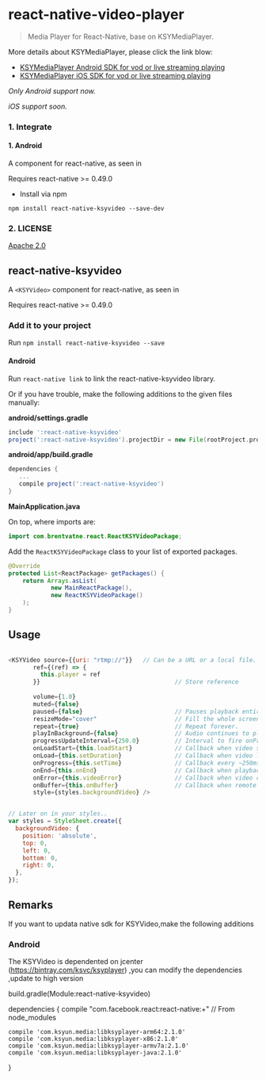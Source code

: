 # react-native-video-player
> Media Player for React-Native, base on KSYMediaPlayer.

More details about KSYMediaPlayer, please click the link blow:

* [KSYMediaPlayer Android SDK for vod or live streaming playing][player_android]
* [KSYMediaPlayer iOS SDK for vod or live streaming playing][player_ios]

*Only Android support now.*

*iOS support soon.*


### 1. Integrate

#### 1. Android
A <KSYVideo> component for react-native, as seen in

Requires react-native >= 0.49.0

* Install via npm

```
npm install react-native-ksyvideo --save-dev
```


### 2. LICENSE
[Apache 2.0](LICENSE)

[player_android]:https://github.com/ksvc/KSYMediaPlayer_Android
[player_ios]:https://github.com/ksvc/KSYMediaPlayer_iOS

## react-native-ksyvideo

A `<KSYVideo>` component for react-native, as seen in

Requires react-native >= 0.49.0

### Add it to your project

Run `npm install react-native-ksyvideo --save`


#### Android

Run `react-native link` to link the react-native-ksyvideo library.

Or if you have trouble, make the following additions to the given files manually:

**android/settings.gradle**

```gradle
include ':react-native-ksyvideo'
project(':react-native-ksyvideo').projectDir = new File(rootProject.projectDir, '../node_modules/react-native-ksyvideo/android')
```

**android/app/build.gradle**

```gradle
dependencies {
   ...
   compile project(':react-native-ksyvideo')
}
```

**MainApplication.java**

On top, where imports are:

```java
import com.brentvatne.react.ReactKSYVideoPackage;
```

Add the `ReactKSYVideoPackage` class to your list of exported packages.

```java
@Override
protected List<ReactPackage> getPackages() {
    return Arrays.asList(
            new MainReactPackage(),
            new ReactKSYVideoPackage()
    );
}
```

## Usage

```javascript

<KSYVideo source={{uri: "rtmp://"}}   // Can be a URL or a local file.
       ref={(ref) => {
         this.player = ref
       }}                                      // Store reference
  
       volume={1.0}                            
       muted={false}                           
       paused={false}                          // Pauses playback entirely.
       resizeMode="cover"                      // Fill the whole screen at aspect ratio.*
       repeat={true}                           // Repeat forever.
       playInBackground={false}                // Audio continues to play when app entering background.
       progressUpdateInterval={250.0}          // Interval to fire onProgress (default to ~250ms)
       onLoadStart={this.loadStart}            // Callback when video starts to load
       onLoad={this.setDuration}               // Callback when video loads
       onProgress={this.setTime}               // Callback every ~250ms with currentTime
       onEnd={this.onEnd}                      // Callback when playback finishes
       onError={this.videoError}               // Callback when video cannot be loaded
       onBuffer={this.onBuffer}                // Callback when remote video is buffering
       style={styles.backgroundVideo} />


// Later on in your styles..
var styles = StyleSheet.create({
  backgroundVideo: {
    position: 'absolute',
    top: 0,
    left: 0,
    bottom: 0,
    right: 0,
  },
});
```

## Remarks
If you want to updata native sdk for KSYVideo,make the following additions
### Android
The KSYVideo is dependented on jcenter (https://bintray.com/ksvc/ksyplayer) ,you can modify the dependencies ,update to high version

build.gradle(Module:react-native-ksyvideo)

dependencies {
    compile "com.facebook.react:react-native:+"  // From node_modules

    compile 'com.ksyun.media:libksyplayer-arm64:2.1.0'
    compile 'com.ksyun.media:libksyplayer-x86:2.1.0'
    compile 'com.ksyun.media:libksyplayer-armv7a:2.1.0'
    compile 'com.ksyun.media:libksyplayer-java:2.1.0'
}

